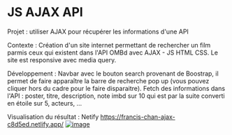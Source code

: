 # JS AJAX API
Projet : utiliser AJAX pour récupérer les informations d'une API 

Contexte : Création d'un site internet permettant de rechercher un film parmis ceux qui existent dans l'API OMBd avec AJAX - JS HTML CSS.
Le site est responsive avec media query.

Développement :
Navbar avec le bouton search provenant de Boostrap, il permet de faire apparaître la barre de recherche pop up (vous pouvez cliquer hors du cadre pour le faire disparaitre).
Fetch des informations dans l'API : poster, titre, description, note imbd sur 10 qui est par la suite converti en étoile sur 5, acteurs, ...


Visualisation du résultat :
Netify https://francis-chan-ajax-c8d5ed.netlify.app/
[![image](https://github.com/ChanFrancis/JS-AJAX-API-/assets/108381402/f9c4e98d-1d9b-4673-93eb-baa32a33ce45)](https://francis-chan-ajax-c8d5ed.netlify.app/)
